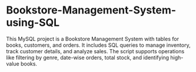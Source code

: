# Bookstore-Management-System-using-SQL
This MySQL project is a Bookstore Management System with tables for books, customers, and orders. It includes SQL queries to manage inventory, track customer details, and analyze sales. The script supports operations like filtering by genre, date-wise orders, total stock, and identifying high-value books.
